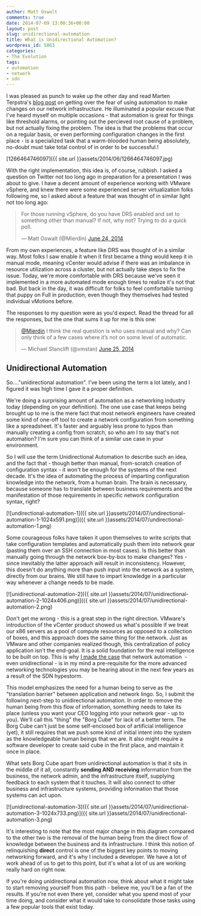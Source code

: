 ```yaml
---
author: Matt Oswalt
comments: true
date: 2014-07-09 13:00:36+00:00
layout: post
slug: unidirectional-automation
title: What is Unidirectional Automation?
wordpress_id: 5863
categories:
- The Evolution
tags:
- automation
- network
- sdn
---
```


I was pleased as punch to wake up the other day and read Marten Terpstra's [blog post](http://www.plexxi.com/2014/06/network-autonomy-feedback-defined-networking/#sthash.e8n1TxLU.dpbs) on getting over the fear of using automation to make changes on our network infrastructure. He illuminated a popular excuse that I've heard myself on multiple occasions - that automation is great for things like threshold alarms, or pointing out the percieved root cause of a problem, but not actually fixing the problem. The idea is that the problems that occur on a regular basis, or even performing configuration changes in the first place - is a specialized task that a warm-blooded human being absolutely, no-doubt must take total control of in order to be successful.!

[1266464746097]({{ site.url }}assets/2014/06/1266464746097.jpg)

With the right implementation, this idea is, of course, rubbish. I asked a question on Twitter not too long ago in preparation for a presentation I was about to give. I have a decent amount of experience working with VMware vSphere, and knew there were some experienced server virtualization folks following me, so I asked about a feature that was thought of in similar light not too long ago:

<blockquote class="twitter-tweet" lang="en"><p lang="en" dir="ltr">For those running vSphere, do you have DRS enabled and set to something other than manual? If not, why not? Trying to do a quick poll.</p>&mdash; Matt Oswalt (@Mierdin) <a href="https://twitter.com/Mierdin/status/481571159855857665">June 24, 2014</a></blockquote>
<script async src="//platform.twitter.com/widgets.js" charset="utf-8"></script>

From my own experiences, a feature like DRS was thought of in a similar way. Most folks I saw enable it when it first became a thing would keep it in manual mode, meaning vCenter would advise if there was an imbalance in resource utilization across a cluster, but not actually take steps to fix the issue. Today, we're more comfortable with DRS because we've seen it implemented in a more automated mode enough times to realize it's not that bad. But back in the day, it was difficult for folks to feel comfortable turning that puppy on Full in production, even though they themselves had tested individual vMotions before.

The responses to my question were as you'd expect. Read the thread for all the responses, but the one that sums it up for me is this one:

<blockquote class="twitter-tweet" lang="en"><p lang="en" dir="ltr"><a href="https://twitter.com/Mierdin">@Mierdin</a> I think the real question is who uses manual and why? Can only think of a few cases where it’s not on some level of automatic.</p>&mdash; Michael Stanclift (@vmstan) <a href="https://twitter.com/vmstan/status/481588086418055169">June 25, 2014</a></blockquote>
<script async src="//platform.twitter.com/widgets.js" charset="utf-8"></script>

## Unidirectional Automation

So...."unidirectional automation". I've been using the term a lot lately, and I figured it was high time I gave it a proper definition.

We're doing a surprising amount of automation as a networking industry today (depending on your definition). The one use case that keeps being brought up to me is the mere fact that most network engineers have created some kind of one-off tool to create a network configuration from something like a spreadsheet. It's faster and arguably less prone to typos than manually creating a config from scratch, so who am I to say that's not automation? I'm sure you can think of a similar use case in your environment.

So I will use the term Unidirectional Automation to describe such an idea, and the fact that - though better than manual, from-scratch creation of configuration syntax - it won't be enough for the systems of the next decade. It's the idea of automating the process of imparting configuration knowledge into the network, from a human brain. The brain is necessary, because someone has to translate between business requirements and the manifestation of those requirements in specific network configuration syntax, right?

[![undirectional-automation-1]({{ site.url }}assets/2014/07/undirectional-automation-1-1024x591.png)]({{ site.url }}assets/2014/07/undirectional-automation-1.png)

Some courageous folks have taken it upon themselves to write scripts that take configuration templates and automatically push them into network gear (pasting them over an SSH connection in most cases). Is this better than manually going through the network box-by-box to make changes? Yes - since inevitably the latter approach will result in inconsistency. However, this doesn't do anything more than push input into the network as a system, directly from our brains. We still have to impart knowledge in a particular way whenever a change needs to be made.

[![unidirectional-automation-2]({{ site.url }}assets/2014/07/unidirectional-automation-2-1024x406.png)]({{ site.url }}assets/2014/07/unidirectional-automation-2.png)

Don't get me wrong - this is a great step in the right direction. VMware's introduction of the vCenter product showed us what's possible if we treat our x86 servers as a pool of compute resources as opposed to a collection of boxes, and this approach does the same thing for the network. Just as VMware and other companies realized though, this centralization of policy application isn't the end-goal. It is a solid foundation for the real intelligence to be built on top. This is why [I made the case](http://keepingitclassless.net/2014/06/network-automation-or-sdn/) that network automation  - even unidirectional - is in my mind a pre-requisite for the more advanced networking technologies you may be hearing about in the next few years as a result of the SDN hypestorm.

This model emphasizes the need for a human being to serve as the "translation barrier" between application and network lingo. So, I submit the following next-step to unidirectional automation. In order to remove the human being from this flow of information, something needs to take its place (unless you want your CEO logging into your network gear - up to you). We'll call this "thing" the "Borg Cube" for lack of a better term. The Borg Cube can't just be some self-enclosed box of artificial intelligence (yet), it still requires that we push some kind of initial intent into the system as the knowledgeable human beings that we are. It also might require a software developer to create said cube in the first place, and maintain it once in place.

What sets Borg Cube apart from unidirectional automation is that it sits in the middle of it all, constantly **sending AND receiving** information from the business, the network admin, and the infrastructure itself, supplying feedback to each system that it touches. It will also connect to other business and infrastructure systems, providing information that those systems can act upon.

[![unidirectional-automation-3]({{ site.url }}assets/2014/07/unidirectional-automation-3-1024x733.png)]({{ site.url }}assets/2014/07/unidirectional-automation-3.png)

It's interesting to note that the most major change in this diagram compared to the other two is the removal of the human being from the direct flow of knowledge between the business and its infrastructure. I think this notion of relinquishing **direct** control is one of the biggest key points to moving networking forward, and it's why I included a developer. We have a lot of work ahead of us to get to this point, but it's what a lot of us are working really hard on right now.

If you're doing unidirectional automation now, think about what it might take to start removing yourself from this path - believe me, you'll be a fan of the results. If you're not even there yet, consider what you spend most of your time doing, and consider what it would take to consolidate those tasks using a few popular tools that exist today.